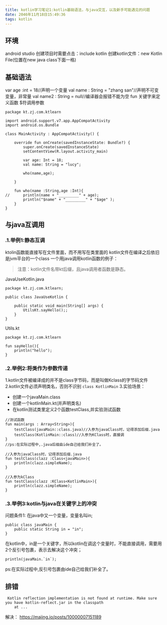 ```yaml
---
title: kotlin学习笔记1:kotlin基础语法，与java交互，以及新手可能遇见的问题
date: 2046年11月18日15:49:36
tags: kotlin
---
```


## 环境
android studio
创建项目时需要点击：include kotlin
创建kotlin文件：new Kotlin File(位置在new java class下面一格)

## 基础语法
var age :int = 18//声明一个变量
val name : String = "zhang san"//声明不可变变量，非常量
val name2 : String = null//编译器会报错不能为空
fun 关键字来定义函数
$符调用参数

```
package kt.zj.com.ktlearn

import android.support.v7.app.AppCompatActivity
import android.os.Bundle

class MainActivity : AppCompatActivity() {

    override fun onCreate(savedInstanceState: Bundle?) {
        super.onCreate(savedInstanceState)
        setContentView(R.layout.activity_main)

        var age: Int = 18;
        val name: String = "lucy";

        who(name,age);

    }

    fun who(name :String,age :Int){
//      println(name + "_________" + age);
        println("$name" + "_________" + "$age" );
    }
}
```

## 与java互调用
### .1.举例1:静态互调
ktolin函数能直接写在文件里面，而不用写在类里面的
kotlin文件在编译之后依旧是jvm平台的一个class
一个用java调用kotlin函数的例子：
> 注意：kotlin文件名带kt后缀，且java调用者函数是静态。

JavaUseKotlin.java
```
package kt.zj.com.ktlearn;

public class JavaUseKotlin {

    public static void main(String[] args) {
        UtilsKt.sayHello();;
    }
}

```

Utils.kt
```
package kt.zj.com.ktlearn

fun sayHello(){
    println("hello");
}
```

### .2.举例2:将类作为参数传递
1.kotlin文件被编译成的并不是class字节码，而是叫做Kclass的字节码文件
2.kotlin文件必须声明类名，否则不识别
```class KotlinMain```
3.实验场景：
- 创建一个javaMain.class
- 创建一个kotlinMain.kt(并声明类名)
- 在kotlin测试类里定义2个函数testClass,并实验测试函数
```
//测试函数
fun main(args : Array<String>){
    testClass(javaMain::class.java)//入参为javaClass时，记得添加后缀.java
    testClass(KotlinMain::class)//入参为KClass时，直接调
}
//ps:在实际过程中,.java后缀由ide自己给我们补全了。

//入参为javaClass时，记得添加后缀.java
fun testClass(clazz :Class<javaMain>){
    println(clazz.simpleName);
}

//入参为kClass
fun testClass(clazz :KClass<KotlinMain>){
    println(clazz.simpleName);
}
```


### .3.举例3:kotlin与java在关键字上的冲突
问题条件1:
在java中又一个变量，变量名叫in;
```
public class javaMain {
    public static String in = "in";
}
```
在kotlin中，in是一个关键字，所以kotlin在调这个变量时，不能直接调用，需要用2个反引号包裹，表示去解决这个冲突；
```
println(javaMain.`in`);
```
ps:在实际过程中,反引号包裹由ide自己给我们补全了。

## 排错
```
 Kotlin reflection implementation is not found at runtime. Make sure you have kotlin-reflect.jar in the classpath
	at ...
```
解决：
https://majing.io/posts/10000007151189